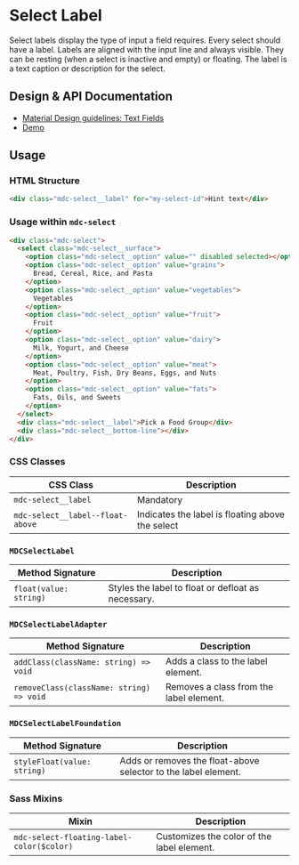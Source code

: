 <!--docs:
title: "Select Label"
layout: detail
section: components
iconId: menu
path: /catalog/input-controls/select-menus/label/
-->

# Select Label

<!--<div class="article__asset">
  <a class="article__asset-link"
     href="https://material-components-web.appspot.com/select.html">
    <img src="{{ site.rootpath }}/images/mdc_web_screenshots/selects.png" width="376" alt="Select screenshot">
  </a>
</div>-->

Select labels display the type of input a field requires. Every select should have a label. Labels are aligned with the input line and always visible. They can be resting (when a select is inactive and empty) or floating. The label is a text caption or description for the select.

## Design & API Documentation

<ul class="icon-list">
  <li class="icon-list-item icon-list-item--spec">
    <a href="https://material.io/guidelines/components/text-fields.html">Material Design guidelines: Text Fields</a>
  </li>
  <li class="icon-list-item icon-list-item--link">
    <a href="https://material-components-web.appspot.com/select.html">Demo</a>
  </li>
</ul>

## Usage

### HTML Structure

```html
<div class="mdc-select__label" for="my-select-id">Hint text</div>
```

### Usage within `mdc-select`

```html
<div class="mdc-select">
  <select class="mdc-select__surface">
    <option class="mdc-select__option" value="" disabled selected></option>
    <option class="mdc-select__option" value="grains">
      Bread, Cereal, Rice, and Pasta
    </option>
    <option class="mdc-select__option" value="vegetables">
      Vegetables
    </option>
    <option class="mdc-select__option" value="fruit">
      Fruit
    </option>
    <option class="mdc-select__option" value="dairy">
      Milk, Yogurt, and Cheese
    </option>
    <option class="mdc-select__option" value="meat">
      Meat, Poultry, Fish, Dry Beans, Eggs, and Nuts
    </option>
    <option class="mdc-select__option" value="fats">
      Fats, Oils, and Sweets
    </option>
  </select>
  <div class="mdc-select__label">Pick a Food Group</div>
  <div class="mdc-select__bottom-line"></div>
</div>
```

### CSS Classes

CSS Class | Description
--- | ---
`mdc-select__label` | Mandatory
`mdc-select__label--float-above` | Indicates the label is floating above the select

### `MDCSelectLabel`

Method Signature | Description
--- | ---
`float(value: string)` | Styles the label to float or defloat as necessary.

### `MDCSelectLabelAdapter`

Method Signature | Description
--- | ---
`addClass(className: string) => void` | Adds a class to the label element.
`removeClass(className: string) => void` | Removes a class from the label element.

### `MDCSelectLabelFoundation`

Method Signature | Description
--- | ---
`styleFloat(value: string)` | Adds or removes the float-above selector to the label element.

### Sass Mixins

Mixin | Description
--- | ---
`mdc-select-floating-label-color($color)` | Customizes the color of the label element.

